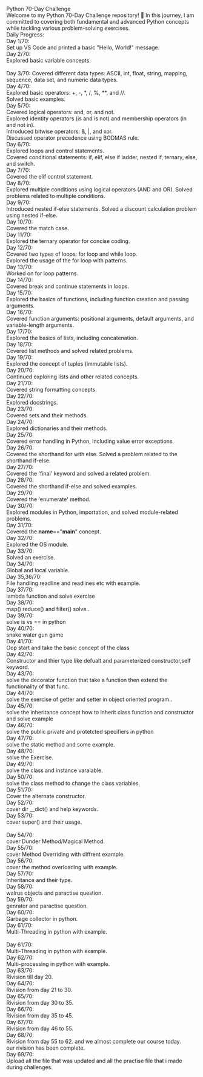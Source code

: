 Python 70-Day Challenge
<br>
Welcome to my Python 70-Day Challenge repository! 🚀 In this journey, I am committed to covering both fundamental and advanced Python concepts while tackling various problem-solving exercises.
<br>
Daily Progress:
<br>
Day 1/70:
<br>
Set up VS Code and printed a basic "Hello, World!" message.
<br>
Day 2/70:
<br>
Explored basic variable concepts.
<br>
<br>Day 3/70:
Covered different data types: ASCII, int, float, string, mapping, sequence, data set, and numeric data types.
<br>
Day 4/70:
<br>
Explored basic operators: +, -, *, /, %, **, and //.
<br>
Solved basic examples.
<br>
Day 5/70:
<br>
Covered logical operators: and, or, and not.
<br>
Explored identity operators (is and is not) and membership operators (in and not in).
<br>
Introduced bitwise operators: &, |, and xor.
<br>
Discussed operator precedence using BODMAS rule.
<br>
Day 6/70:
<br>
Explored loops and control statements.
<br>
Covered conditional statements: if, elif, else if ladder, nested if, ternary, else, and switch.
<br>
Day 7/70:
<br>
Covered the elif control statement.
<br>
Day 8/70:
<br>
Explored multiple conditions using logical operators (AND and OR).
Solved problems related to multiple conditions.
<br>
Day 9/70:
<br>
Introduced nested if-else statements.
Solved a discount calculation problem using nested if-else.
<br>
Day 10/70:
<br>
Covered the match case.
<br>
Day 11/70:
<br>
Explored the ternary operator for concise coding.
<br>
Day 12/70:
<br>
Covered two types of loops: for loop and while loop.
<br>
Explored the usage of the for loop with patterns.
<br>
Day 13/70:
<br>
Worked on for loop patterns.
<br>
Day 14/70:
<br>
Covered break and continue statements in loops.
<br>
Day 15/70:
<br>
Explored the basics of functions, including function creation and passing arguments.
<br>
Day 16/70:
<br>
Covered function arguments: positional arguments, default arguments, and variable-length 
arguments.
<br>
Day 17/70:
<br>
Explored the basics of lists, including concatenation.
<br>
Day 18/70:
<br>
Covered list methods and solved related problems.
<br>
Day 19/70:
<br>
Explored the concept of tuples (immutable lists).
<br>
Day 20/70:
<br>
Continued exploring lists and other related concepts.
<br>
Day 21/70:
<br>
Covered string formatting concepts.
<br>
Day 22/70:
<br>
Explored docstrings.
<br>
Day 23/70:
<br>
Covered sets and their methods.
<br>
Day 24/70:
<br>
Explored dictionaries and their methods.
<br>
Day 25/70:
<br>
Covered error handling in Python, including value error exceptions.
<br>
Day 26/70:
<br>
Covered the shorthand for with else.
Solved a problem related to the shorthand if-else.
<br>
Day 27/70:
<br>
Covered the 'final' keyword and solved a related problem.
<br>
Day 28/70:
<br>
Covered the shorthand if-else and solved examples.
<br>
Day 29/70:
<br>
Covered the 'enumerate' method.
<br>
Day 30/70:
<br>
Explored modules in Python, importation, and solved module-related problems.
<br>
Day 31/70:
<br>
Covered the __name__=="__main__" concept.
<br>
Day 32/70:
<br>
Explored the OS module.
<br>
Day 33/70:
<br>
Solved an exercise.
<br>
Day 34/70:
<br>
Global and local variable.
<br>
Day 35,36/70:
<br>
File handling readline and readlines etc with example.
<br>
Day 37/70:
<br>
lambda function and solve exercise
<br>
Day 38/70:
<br>
map() reduce() and filter() solve..
<br>
Day 39/70:
<br>
solve is vs == in python
<br>
Day 40/70:
<br>
snake water gun game
<br>
Day 41/70:
<br>
Oop start and take the basic concept of the class
<br>
Day 42/70:
<br>
Constructor and thier type like defualt and parameterized constructor,self keyword.
<br>
Day 43/70:
<br>
solve the decorator function that take a function then extend the functionality of that func.
<br>
Day 44/70:
<br>
solve the exercise of getter and setter in object oriented program..
<br>
Day 45/70:
<br>
solve the inheritance concept how to inherit class function and constructor and solve example
<br>
Day 46/70:
<br>
solve the public private and protetcted specifiers in python
<br>
Day 47/70:
<br>
solve the static method and some example.
<br>
Day 48/70:
<br>
solve the Exercise.
<br>
Day 49/70:
<br>
solve the class and instance varaiable.
<br>
Day 50/70:
<br>
solve the class method to change the class variables.
<br>
Day 51/70:
<br>
Cover the alternate constructor.
<br>
Day 52/70:
<br>
cover dir __dict() and help keywords.
<br>
Day 53/70:
<br>
cover super() and their usage.
<br>
<br>
Day 54/70:
<br>
cover Dunder Method/Magical Method.
<br>
Day 55/70:
<br>
cover Method  Overriding with diffrent example.
<br>
Day 56/70:
<br>
cover the method overloading with example.
<br>
Day 57/70:
<br>
Inheritance and their type.
<br>
Day 58/70:
<br>
walrus objects  and paractise question.
<br>
Day 59/70:
<br>
genrator and paractise question.
<br>
Day 60/70:
<br>
Garbage collector in python.
<br>
Day 61/70:
<br>
Multi-Threading in python with example.
<br>
<br>
Day 61/70:
<br>
Multi-Threading in python with example.
<br>
Day 62/70:
<br>
Multi-processing in python with example.
<br>
Day 63/70:
<br>
Rivision till day 20.
<br>
Day 64/70:
<br>
Rivision from day 21 to 30.
<br>
Day 65/70:
<br>
Rivision from day 30 to 35.
<br>
Day 66/70:
<br>
Rivision from day 35 to 45.
<br>
Day 67/70:
<br>
Rivision from day 46 to 55.
<br>
Day 68/70:
<br>
Rivision from day 55 to 62. and we almost complete our course today.
<br>
our rivision has been complete.
<br>
Day 69/70:
<br>
Upload all the file that was updated and all the practise file that i made during challenges.
<br>



